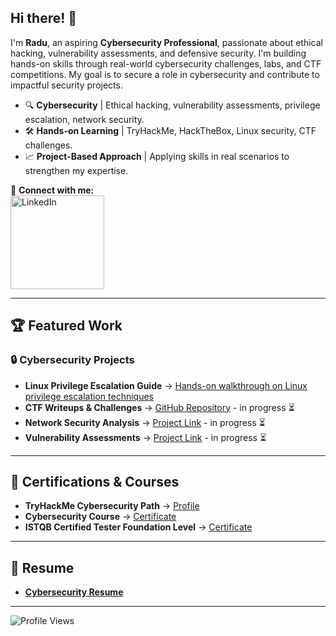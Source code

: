 ## Hi there! 👋

I'm **Radu**, an aspiring **Cybersecurity Professional**, passionate about ethical hacking, vulnerability assessments, and defensive security. I'm building hands-on skills through real-world cybersecurity challenges, labs, and CTF competitions. My goal is to secure a role in cybersecurity and contribute to impactful security projects.

- 🔍 **Cybersecurity** | Ethical hacking, vulnerability assessments, privilege escalation, network security.
- 🛠 **Hands-on Learning** | TryHackMe, HackTheBox, Linux security, CTF challenges.
- 📈 **Project-Based Approach** | Applying skills in real scenarios to strengthen my expertise.

📧 **Connect with me:**  
<a href="https://www.linkedin.com/in/raduioanionita1/">
  <img src="https://content.linkedin.com/content/dam/brand/site/img/logo/logo-r.png" alt="LinkedIn" width="150"/>
</a>

---

## 🏆 Featured Work
### 🔒 Cybersecurity Projects

- **Linux Privilege Escalation Guide** → [Hands-on walkthrough on Linux privilege escalation techniques](https://github.com/radu2208/linux-privilege-escalation)
- **CTF Writeups & Challenges** → [GitHub Repository](#) - in progress ⏳
- **Network Security Analysis** → [Project Link](#) - in progress ⏳
- **Vulnerability Assessments** → [Project Link](#) - in progress ⏳

---

## 📝 Certifications & Courses
- **TryHackMe Cybersecurity Path** → [Profile](https://tryhackme.com/p/radu2208)
- **Cybersecurity Course** → [Certificate](https://drive.google.com/file/d/1PQUaRcRFqM1-PyGHdZtLsuuEWkEF0U2D/view?usp=sharing)
- **ISTQB Certified Tester Foundation Level** → [Certificate](https://atsqa.org/certified-testers/profile/2498f0be76864b9c8ef9e00ec0ca0d14)

---

## 📝 Resume
- **[Cybersecurity Resume](https://drive.google.com/file/d/1OwOhETINhXhaSh7Dtj3oZIZDUkGMUkMZ/view?usp=sharing)**

---

![Profile Views](https://komarev.com/ghpvc/?username=radu2208&style=flat-square&color=green)

